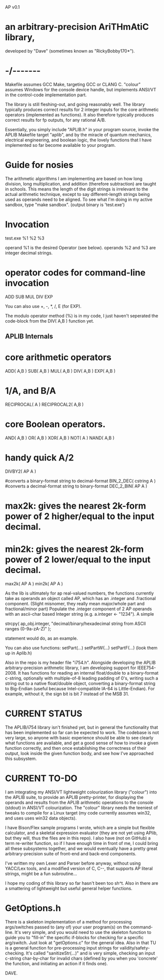 AP v0.1

# an arbitrary-precision AriTHmAtiC library, 
developed by "Dave" (sometimes known as "RickyBobby170*").

# -/-------


Makefile assumes GCC Make, targeting GCC or CLANG C.
"colour" assumes Windows for the console device handle, but implements ANSI/VT in the control-code implementation part.


The library is still fleshing-out, and going reasonably well.
The library typically produces correct results for 2 integer inputs for the core arithmetic operators (implemented as functions).
It also therefore typically produces correct results for fp outputs, for any rational A/B.

Essentially, you simply include "APLIB.h" in your program source, invoke the APLIB Makefile target "aplib",
and by the miracle of quantum mechanics, electrical engineering, and boolean logic,
the lovely functions that I have implemented so far become available to your program.


# Guide for nosies
The arithmetic algorithms I am implementing are based on how long division, long multiplication, and addition (therefore subtraction) are taught in schools. This means the length of the digit strings is irrelevant to the actual arithmetic technique, except to say different-length strings being used as operands need to be aligned.
To see what I'm doing in my active sandbox, type "make sandbox". (output binary is 'test.exe')


# Invocation

test.exe %1 %2 %3

operand %1 is the desired Operator (see below).
operands %2 and %3 are integer decimal strings.


# operator codes for command-line invocation
ADD
SUB
MUL
DIV
EXP

You can also use +, -, \*, /, E (for EXP).

The modulo operator method (%) is in my code, I just haven't seperated the code-block from the DIV( A,B ) function yet.


## APLIB Internals

# core arithmetic operators
ADD( A,B )
SUB( A,B )
MUL( A,B )
DIV( A,B )
EXP( A,B )

# 1/A, and B/A
RECIPROCAL( A )
RECIPROCAL2( A,B )

# core Boolean operators.
AND( A,B )
OR( A,B )
XOR( A,B )
NOT( A )
NAND( A,B )

# handy quick A/2
DIVBY2( AP A )

#converts a binary-format string to decimal-format
BIN_2_DEC( cstring A )
#converts a decimal-format string to binary-format
DEC_2_BIN( AP A )


# max2k: gives the nearest 2k-form power of 2 higher/equal to the input decimal.
# min2k: gives the nearest 2k-form power of 2 lower/equal to the input decimal.
max2k( AP A )
min2k( AP A )


As the lib is ultimately for ap real-valued numbers, the functions currently take as operands an object called AP, which has an .integer and .fractional component. (Slight misnomer, they really mean major/whole part and fractional/minor part)
Populate the .integer component of 2 AP operands with an ascii-char based Integer string (e.g. a.integer <- "1234").
A simple

strcpy( ap_obj.integer, "decimal/binary/hexadecimal string from ASCII ranges (0-9a-zA-Z)" );

statement would do, as an example.

You can also use functions:
setPart(...)
setPartW(...)
setPartF(...)
(look them up in Aplib.h)

Also in the repo is my header file "i754.h". Alongside developing the APLIB arbitrary-precision arithmetic library, I am developing support for IEEE754-2008.
It has functions for reading an internal float/double to a binary-format c-string, optionally with multiple-of-8 leading padding of 0's, writing such a string out to a native float/double object, converting a binary-format string to Big-Endian (useful because Intel-compatible IA-64 is Little-Endian).
For example, without it, the sign bit is bit 7 instead of the MSB 31.

# CURRENT STATUS
The APLIB/i754 library isn't finished yet, but in general the functionality that has been implemented so far can be expected to work.
The codebase is not very large, so anyone with basic experience should be able to see clearly what functions are available, and get a good sense of how to invoke a given function correctly, and then once establishing the correctness of their output,
look inside the given function body, and see how I've approached this subsystem.


# CURRENT TO-DO
I am integrating my ANSI/VT lightweight colourization library ("colour") into the APLIB suite, to provide an APLIB pretty-printer,
for displaying the operands and results from the APLIB arithmetic operations to the console (stdout) in ANSI/VT colourization. The "colour" library needs the teeniest of tweaks to compile for a Linux target (my code currently assumes win32, and uses uses win32 data objects).

I have Bison/Flex sample programs I wrote, which are a simple but flexible calculator, and a skeletal expression evaluator (they are not yet using APlib, but they will, thus the files are in this repo).
I also have (not on GitHub) a term re-writer function, so if I have enough time in front of me, I could bring all these subsystems together,
and we would eventually have a pretty great arbitrary-precision suite of front-end and back-end components.

I've written my own Lexer and Parser before anyway, without using YACC/Lex tools, and a modified version of C, C--, that supports AP literal strings, might be a fun subroutine...


I hope my coding of this library so far hasn't been too sh^t. Also in there are a smattering of lightweight but useful general helper functions.

# GetOptions.h
There is a skeleton implementation of a method for processing args/switches passed to (any of) your user program(s) on the command-line.
It's very simple, and you would need to use the skeleton function to guide you to "fill-in" the specific if-blocks for checking for a specific arg/switch.
Just look at "getOptions.c" for the general idea. Also in that TU is a general function for pre-processing input strings for validity/safety-checking.
It's called "sanitizeStr(...)" and is very simple, checking an input c-string char-by-char for invalid chars (defined by you when you 'concrete' the function, and initiating an action if it finds one).

DAVE.

